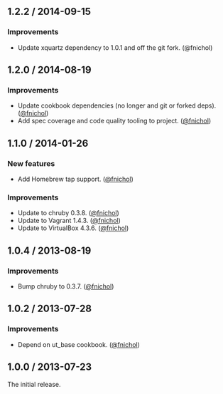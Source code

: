 ## 1.2.2 / 2014-09-15

### Improvements

* Update xquartz dependency to 1.0.1 and off the git fork. (@fnichol)


## 1.2.0 / 2014-08-19

### Improvements

* Update cookbook dependencies (no longer and git or forked deps). ([@fnichol][])
* Add spec coverage and code quality tooling to project. ([@fnichol][])


## 1.1.0 / 2014-01-26

### New features

* Add Homebrew tap support. ([@fnichol][])

### Improvements

* Update to chruby 0.3.8. ([@fnichol][])
* Update to Vagrant 1.4.3. ([@fnichol][])
* Update to VirtualBox 4.3.6. ([@fnichol][])


## 1.0.4 / 2013-08-19

### Improvements

* Bump chruby to 0.3.7. ([@fnichol][])


## 1.0.2 / 2013-07-28

### Improvements

* Depend on ut\_base cookbook. ([@fnichol][])


## 1.0.0 / 2013-07-23

The initial release.

<!--- The following link definition list is generated by PimpMyChangelog --->
[@fnichol]: https://github.com/fnichol
